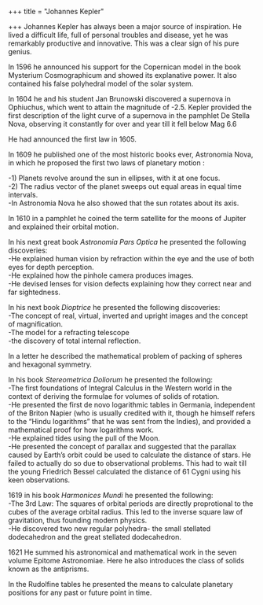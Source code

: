 +++
title = "Johannes Kepler"

+++
Johannes Kepler has always been a major source of inspiration. He lived
a difficult life, full of personal troubles and disease, yet he was
remarkably productive and innovative. This was a clear sign of his pure
genius.

In 1596 he announced his support for the Copernican model in the book
Mysterium Cosmographicum and showed its explanative power. It also
contained his false polyhedral model of the solar system.

In 1604 he and his student Jan Brunowski discovered a supernova in
Ophiuchus, which went to attain the magnitude of -2.5. Kepler provided
the first description of the light curve of a supernova in the pamphlet
De Stella Nova, observing it constantly for over and year till it fell
below Mag 6.6

He had announced the first law in 1605.

In 1609 he published one of the most historic books ever, Astronomia
Nova, in which he proposed the first two laws of planetary motion :

\-1) Planets revolve around the sun in ellipses, with it at one focus.  
\-2) The radius vector of the planet sweeps out equal areas in equal
time intervals.  
\-In Astronomia Nova he also showed that the sun rotates about its axis.

In 1610 in a pamphlet he coined the term satellite for the moons of
Jupiter and explained their orbital motion.

In his next great book *Astronomia Pars Optica* he presented the
following discoveries:  
\-He explained human vision by refraction within the eye and the use of
both eyes for depth perception.  
\-He explained how the pinhole camera produces images.  
\-He devised lenses for vision defects explaining how they correct near
and far sightedness.

In his next book *Dioptrice* he presented the following discoveries:  
\-The concept of real, virtual, inverted and upright images and the
concept of magnification.  
\-The model for a refracting telescope  
\-the discovery of total internal reflection.

In a letter he described the mathematical problem of packing of spheres
and hexagonal symmetry.

In his book *Stereometrica Doliorum* he presented the following:  
\-The first foundations of Integral Calculus in the Western world in the
context of deriving the formulae for volumes of solids of rotation.  
\-He presented the first de novo logarithmic tables in Germania,
independent of the Briton Napier (who is usually credited with it,
though he himself refers to the “Hindu logarithms” that he was sent from
the Indies), and provided a mathematical proof for how logarithms
work.  
\-He explained tides using the pull of the Moon.  
\-He presented the concept of parallax and suggested that the parallax
caused by Earth’s orbit could be used to calculate the distance of
stars. He failed to actually do so due to observational problems. This
had to wait till the young Friedrich Bessel calculated the distance of
61 Cygni using his keen observations.

1619 in his book *Harmonices Mundi* he presented the following:  
\-The 3rd Law: The squares of orbital periods are directly proprotional
to the cubes of the average orbital radius. This led to the inverse
square law of gravitation, thus founding modern physics.  
\-He discovered two new regular polyhedra- the small stellated
dodecahedron and the great stellated dodecahedron.

1621 He summed his astronomical and mathematical work in the seven
volume Epitome Astronomiae. Here he also introduces the class of solids
known as the antiprisms.

In the Rudolfine tables he presented the means to calculate planetary
positions for any past or future point in time.
